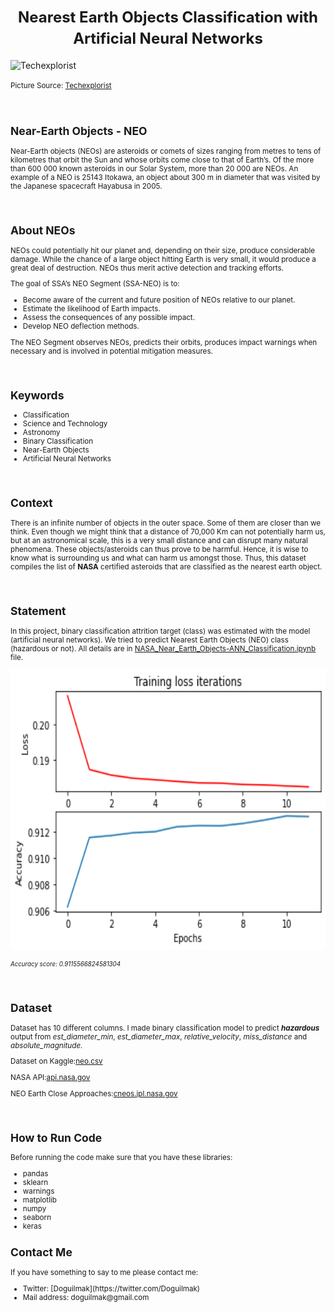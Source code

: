 **<h1 align=center><font size = 5> Nearest Earth Objects Classification with Artificial Neural Networks</font></h1>**

<img src="https://www.techexplorist.com/wp-content/uploads/2021/12/NASAs-Eyes-on-Asteroids.jpg" alt="Techexplorist">

<small>Picture Source: <a href="https://www.techexplorist.com/wp-content/uploads/2021/12/NASAs-Eyes-on-Asteroids.jpg">Techexplorist</a>

<br>	

<h2>Near-Earth Objects - NEO</h2>

<p>Near-Earth objects (NEOs) are asteroids or comets of sizes ranging from metres to tens of kilometres that orbit the Sun and whose orbits come close to that of Earth’s. Of the more than 600 000 known asteroids in our Solar System, more than 20 000 are NEOs. An example of a NEO is 25143 Itokawa, an object about 300 m in diameter that was visited by the Japanese spacecraft Hayabusa in 2005.</p>

<br>

<h2>About NEOs</h2>

<p>NEOs could potentially hit our planet and, depending on their size, produce considerable damage. While the chance of a large object hitting Earth is very small, it would produce a great deal of destruction. NEOs thus merit active detection and tracking efforts.

The goal of SSA’s NEO Segment (SSA-NEO) is to:</p>

<ul>
	<li>Become aware of the current and future position of NEOs relative to our planet.</li>
	<li>Estimate the likelihood of Earth impacts.</li>
	<li>Assess the consequences of any possible impact.</li>
	<li>Develop NEO deflection methods.</li>
</ul>

<p>The NEO Segment observes NEOs, predicts their orbits, produces impact warnings when necessary and is involved in potential mitigation measures.</p>

<br>

<h2>Keywords</h2>

<ul>
	<li>Classification</li>
	<li>Science and Technology</li>
	<li>Astronomy</li>
	<li>Binary Classification</li>
	<li>Near-Earth Objects</li>
	<li>Artificial Neural Networks</li>
</ul>

<br>

<h2>Context</h2>

<p>There is an infinite number of objects in the outer space. Some of them are closer than we think. Even though we might think that a distance of 70,000 Km can not potentially harm us, but at an astronomical scale, this is a very small distance and can disrupt many natural phenomena. These objects/asteroids can thus prove to be harmful. Hence, it is wise to know what is surrounding us and what can harm us amongst those. Thus, this dataset compiles the list of  <b>NASA</b>  certified asteroids that are classified as the nearest earth object.</p>

<br>

<h2>Statement</h2>

<p>In this project, binary classification attrition target (class) was estimated with the model (artificial neural networks). We tried to predict Nearest Earth Objects (NEO) class (hazardous or not). All details are in <a href="https://github.com/doguilmak/Nearest-Earth-Objects-Classification/blob/main/NASA_Near_Earth_Objects-ANN_Classification.ipynb">NASA_Near_Earth_Objects-ANN_Classification.ipynb</a> file.</p>

<img width=900 height=450 src="acc_loss.png" alt="loss_and_accuracy">

<small><i>Accuracy score: 0.9115566824581304</i></small>

<br>
	
<h2>Dataset</h2>

Dataset has 10 different columns. I made binary classification model to predict <b><i>hazardous</i></b> output from <i>est_diameter_min</i>, <i>est_diameter_max</i>, <i>relative_velocity</i>, <i>miss_distance</i> and <i>absolute_magnitude</i>.

<p>Dataset on Kaggle:<a href="https://www.kaggle.com/datasets/sameepvani/nasa-nearest-earth-objects?select=neo.csv">neo.csv</a></p>
<p>NASA API:<a href="https://api.nasa.gov/">api.nasa.gov</a></p>
<p>NEO Earth Close Approaches:<a href="https://cneos.jpl.nasa.gov/ca/">cneos.jpl.nasa.gov</a></p>

<br>

<h2>How to Run Code</h2>

<p>Before running the code make sure that you have these libraries:</p>

<ul>
 <li>pandas</li>
 <li>sklearn</li>
 <li>warnings</li>
 <li>matplotlib</li>
 <li>numpy</li>
 <li>seaborn</li>
 <li>keras</li>
</ul>

<h2>Contact Me</h2>

<p>If you have something to say to me please contact me:</p>

<ul>
 <li>Twitter: [Doguilmak](https://twitter.com/Doguilmak)</li>
 <li>Mail address: doguilmak@gmail.com</li>
</ul>
